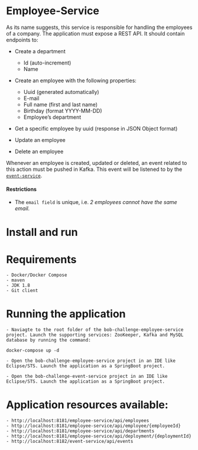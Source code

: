 # Employee-Service

As its name suggests, this service is responsible for handling the employees of a company. The application must expose a REST API. It should contain endpoints to:
  - Create a department
    - Id (auto-increment)
    - Name
    
 - Create an employee with the following properties:
   - Uuid (generated automatically)
   - E-mail
   - Full name (first and last name)
   - Birthday (format YYYY-MM-DD)
   - Employee’s department
   
  - Get a specific employee by uuid (response in JSON Object format)
  - Update an employee
  - Delete an employee

Whenever an employee is created, updated or deleted, an event related to this action must be pushed in Kafka. This event will be listened to by the [`event-service`](https://github.com/takeaway/bob-challenge-event-service/).

#### Restrictions

 - The `email field` is unique, i.e. _2 employees cannot have the same email._

# Install and run

# Requirements
	- Docker/Docker Compose
	- maven
	- JDK 1.8
	- Git client
	
# Running the application

	- Naviagte to the root folder of the bob-challenge-employee-service project. Launch the supporting services: ZooKeeper, Kafka and MySQL database by running the command:
```
docker-compose up -d
```
	
	- Open the bob-challenge-employee-service project in an IDE like Eclipse/STS. Launch the application as a SpringBoot project.

	- Open the bob-challenge-event-service project in an IDE like Eclipse/STS. Launch the application as a SpringBoot project.

# Application resources available:
	- http://localhost:8181/employee-service/api/employees
	- http://localhost:8181/employee-service/api/employee/{employeeId}
	- http://localhost:8181/employee-service/api/departments
	- http://localhost:8181/employee-service/api/deployment/{deploymentId}
	- http://localhost:8182/event-service/api/events

